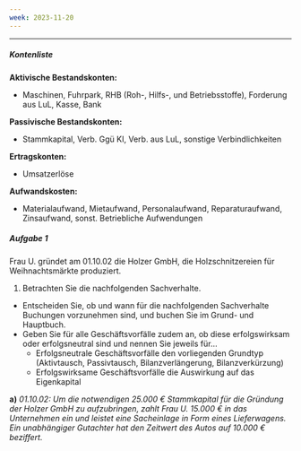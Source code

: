 ```yaml
---
week: 2023-11-20
---
```

***
##### Kontenliste

**Aktivische Bestandskonten:**
- Maschinen, Fuhrpark, RHB (Roh-, Hilfs-, und Betriebsstoffe), Forderung aus LuL, Kasse, Bank

**Passivische Bestandskonten:**
- Stammkapital, Verb. Ggü KI, Verb. aus LuL, sonstige Verbindlichkeiten

**Ertragskonten:**
- Umsatzerlöse

**Aufwandskosten:**
- Materialaufwand, Mietaufwand, Personalaufwand, Reparaturaufwand, Zinsaufwand, sonst. Betriebliche Aufwendungen
##### Aufgabe 1
Frau U. gründet am 01.10.02 die Holzer GmbH, die Holzschnitzereien für Weihnachtsmärkte produziert.

1. Betrachten Sie die nachfolgenden Sachverhalte.

- Entscheiden Sie, ob und wann für die nachfolgenden Sachverhalte Buchungen vorzunehmen sind, und buchen Sie im Grund- und Hauptbuch.
- Geben Sie für alle Geschäftsvorfälle zudem an, ob diese erfolgswirksam oder erfolgsneutral sind und nennen Sie jeweils für…
	- Erfolgsneutrale Geschäftsvorfälle den vorliegenden Grundtyp (Aktivtausch, Passivtausch, Bilanzverlängerung, Bilanzverkürzung)
	- Erfolgswirksame Geschäftsvorfälle die Auswirkung auf das Eigenkapital

**a)**
*01.10.02: Um die notwendigen 25.000 € Stammkapital für die Gründung der Holzer GmbH zu aufzubringen, zahlt Frau U. 15.000 € in das Unternehmen ein und leistet eine Sacheinlage in Form eines Lieferwagens. Ein unabhängiger Gutachter hat den Zeitwert des Autos auf 10.000 € beziffert.*

